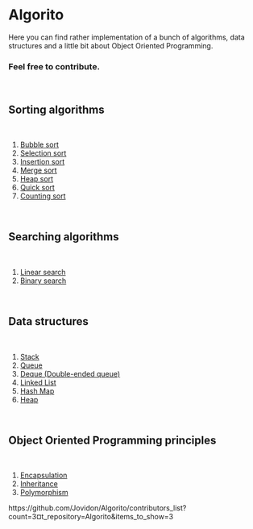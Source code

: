 # Algorito
Here you can find rather implementation of a bunch of algorithms, data structures and a little bit about Object Oriented Programming.
<h3>Feel free to contribute.</h3>
<br>
<h2> Sorting algorithms </h2>
<br>
<ol> 
  <li><a href="https://github.com/Jovidon/Algorito/blob/main/Algorithms/Sorting/Bubble_Sort.cpp" >Bubble sort  </a></li>
  <li><a href="https://github.com/Jovidon/Algorito/blob/main/Algorithms/Sorting/Selection_Sort.cpp" >Selection sort  </a></li>
  <li><a href="https://github.com/Jovidon/Algorito/blob/main/Algorithms/Sorting/Insertion_Sort.cpp" >Insertion sort  </a></li>
  <li><a href="https://github.com/Jovidon/Algorito/blob/main/Algorithms/Sorting/Merge_Sort.cpp" >Merge sort  </a></li>
  <li><a href="https://github.com/Jovidon/Algorito/blob/main/Algorithms/Sorting/Heap_sort.cpp" >Heap sort  </a></li>
  <li><a href="https://github.com/Jovidon/Algorito/blob/main/Algorithms/Sorting/Quick_Sort.cpp" >Quick sort  </a></li>
  <li><a href="https://github.com/Jovidon/Algorito/blob/main/Algorithms/Sorting/Counting_Sort.cpp" >Counting sort </a></li>
</ol>
<br>
<h2> Searching algorithms </h2>
<br>
<ol> 
  <li><a href="https://github.com/Jovidon/Algorito/blob/main/Algorithms/Searching/LinearSearch.cpp" >Linear search  </a></li>
  <li><a href="https://github.com/Jovidon/Algorito/blob/main/Algorithms/Searching/BinarySearch.cpp" >Binary search </a></li>
</ol>
<br>
<h2> Data structures </h2>
<br>
<ol>
  <li><a href="https://github.com/Jovidon/Algorito/blob/main/Data_Structures/Stack/Stack.cpp">Stack</a></li>
   <li><a href="https://github.com/Jovidon/Algorito/blob/main/Data_Structures/Queue/Queue.cpp">Queue</a></li>  
   <li><a href="https://github.com/Jovidon/Algorito/blob/main/Data_Structures/Deque/Deque.cpp">Deque (Double-ended queue)</a></li>
  <li><a href="https://github.com/Jovidon/Algorito/blob/main/Data_Structures/LinkedList/LinkedList.cpp">Linked List</a></li>
  <li><a href="https://github.com/Jovidon/Algorito/blob/main/Data_Structures/HashMap/HashMap.java">Hash Map</a></li>
  <li><a href="https://github.com/Jovidon/Algorito/blob/main/Data_Structures/Heap/Heap.cpp">Heap</a></li>
</ol>
<br>
<h2> Object Oriented Programming principles </h2>
<br>
<ol> 
  <li><a href="https://github.com/Jovidon/Algorito/blob/main/OOP/Encapsulation.cpp" >Encapsulation</a></li>
  <li><a href="https://github.com/Jovidon/Algorito/blob/main/OOP/Inheritance.cpp" >Inheritance </a></li>  
  <li><a href="https://github.com/Jovidon/Algorito/blob/main/OOP/Polymorphism.cpp" >Polymorphism </a></li>  
</ol>

<div>https://github.com/Jovidon/Algorito/contributors_list?count=3&current_repository=Algorito&items_to_show=3</div>




